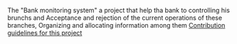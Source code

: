 The "Bank monitoring system" a project that help tha bank to controlling his brunchs and Acceptance and rejection of the current operations of these branches, Organizing and allocating information among them
[Contribution guidelines for this project](1.png)
